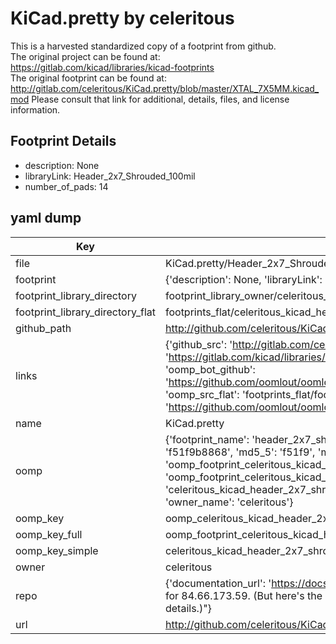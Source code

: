 # KiCad.pretty by celeritous  
This is a harvested standardized copy of a footprint from github.  
The original project can be found at:  
https://gitlab.com/kicad/libraries/kicad-footprints  
The original footprint can be found at:
http://gitlab.com/celeritous/KiCad.pretty/blob/master/XTAL_7X5MM.kicad_mod
Please consult that link for additional, details, files, and license information.  
## Footprint Details
* description: None  
* libraryLink: Header_2x7_Shrouded_100mil  
* number_of_pads: 14  
## yaml dump  
| Key | Value |  
| --- | --- |  
| file | KiCad.pretty/Header_2x7_Shrouded_100mil.kicad_mod |  
| footprint | {'description': None, 'libraryLink': 'Header_2x7_Shrouded_100mil', 'number_of_pads': 14} |  
| footprint_library_directory | footprint_library_owner/celeritous_KiCad.pretty |  
| footprint_library_directory_flat | footprints_flat/celeritous_kicad_header_2x7_shrouded_100mil/working |  
| github_path | http://github.com/celeritous/KiCad.pretty/blob/master/Header_2x7_Shrouded_100mil.kicad_mod |  
| links | {'github_src': 'http://gitlab.com/celeritous/KiCad.pretty/blob/master/XTAL_7X5MM.kicad_mod', 'github_src_repo': 'https://gitlab.com/kicad/libraries/kicad-footprints', 'oomp_bot': 'footprints/celeritous_kicad_header_2x7_shrouded_100mil/working', 'oomp_bot_github': 'https://github.com/oomlout/oomlout_oomp_footprint_bot/tree/main/footprints/celeritous_kicad_header_2x7_shrouded_100mil/working', 'oomp_src_flat': 'footprints_flat/footprints_flat/celeritous_kicad_header_2x7_shrouded_100mil/working', 'oomp_src_flat_github': 'https://github.com/oomlout/oomlout_oomp_footprint_src/tree/main/footprints_flat/celeritous_kicad_header_2x7_shrouded_100mil/working'} |  
| name | KiCad.pretty |  
| oomp | {'footprint_name': 'header_2x7_shrouded_100mil', 'library_name': 'kicad', 'md5': 'f51f9b886880a07b39d9b805d8c8c383', 'md5_10': 'f51f9b8868', 'md5_5': 'f51f9', 'md5_6': 'f51f9b', 'oomp_key': 'oomp_celeritous_kicad_header_2x7_shrouded_100mil', 'oomp_key_extra': 'oomp_footprint_celeritous_kicad_header_2x7_shrouded_100mil', 'oomp_key_full': 'oomp_footprint_celeritous_kicad_header_2x7_shrouded_100mil_f51f9b', 'oomp_key_simple': 'celeritous_kicad_header_2x7_shrouded_100mil', 'original_filename': 'KiCad.pretty/Header_2x7_Shrouded_100mil.kicad_mod', 'owner_name': 'celeritous'} |  
| oomp_key | oomp_celeritous_kicad_header_2x7_shrouded_100mil |  
| oomp_key_full | oomp_footprint_celeritous_kicad_header_2x7_shrouded_100mil |  
| oomp_key_simple | celeritous_kicad_header_2x7_shrouded_100mil |  
| owner | celeritous |  
| repo | {'documentation_url': 'https://docs.github.com/rest/overview/resources-in-the-rest-api#rate-limiting', 'message': "API rate limit exceeded for 84.66.173.59. (But here's the good news: Authenticated requests get a higher rate limit. Check out the documentation for more details.)"} |  
| url | http://github.com/celeritous/KiCad.pretty |  

